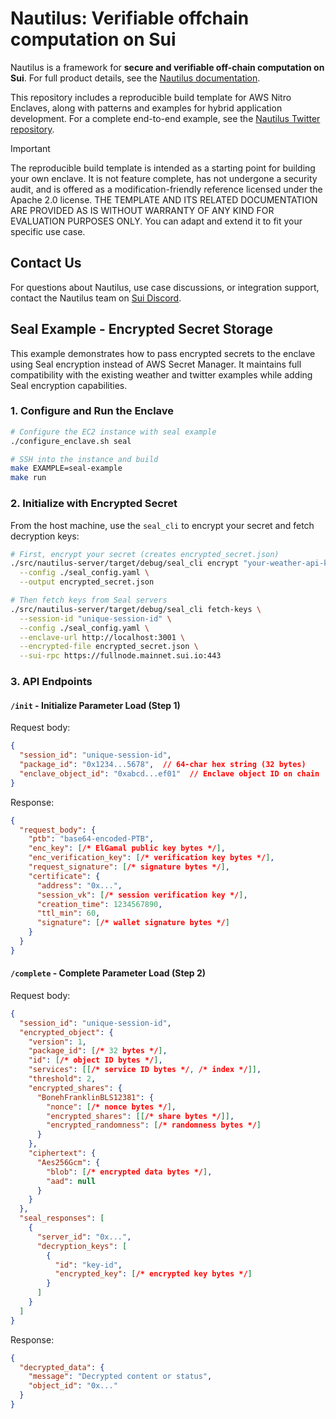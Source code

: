 # Nautilus: Verifiable offchain computation on Sui

Nautilus is a framework for **secure and verifiable off-chain computation on Sui**. For full product details, see the [Nautilus documentation](https://docs.sui.io/concepts/cryptography/nautilus).

This repository includes a reproducible build template for AWS Nitro Enclaves, along with patterns and examples for hybrid application development. For a complete end-to-end example, see the [Nautilus Twitter repository](https://github.com/MystenLabs/nautilus-twitter).

> [!IMPORTANT]
> The reproducible build template is intended as a starting point for building your own enclave. It is not feature complete, has not undergone a security audit, and is offered as a modification-friendly reference licensed under the Apache 2.0 license. THE TEMPLATE AND ITS RELATED DOCUMENTATION ARE PROVIDED AS IS WITHOUT WARRANTY OF ANY KIND FOR EVALUATION PURPOSES ONLY. You can adapt and extend it to fit your specific use case.

## Contact Us
For questions about Nautilus, use case discussions, or integration support, contact the Nautilus team on [Sui Discord](https://discord.com/channels/916379725201563759/1361500579603546223).

## Seal Example - Encrypted Secret Storage

This example demonstrates how to pass encrypted secrets to the enclave using Seal encryption instead of AWS Secret Manager. It maintains full compatibility with the existing weather and twitter examples while adding Seal encryption capabilities.

### 1. Configure and Run the Enclave

```bash
# Configure the EC2 instance with seal example
./configure_enclave.sh seal

# SSH into the instance and build
make EXAMPLE=seal-example
make run
```

### 2. Initialize with Encrypted Secret

From the host machine, use the `seal_cli` to encrypt your secret and fetch decryption keys:

```bash
# First, encrypt your secret (creates encrypted_secret.json)
./src/nautilus-server/target/debug/seal_cli encrypt "your-weather-api-key" \
  --config ./seal_config.yaml \
  --output encrypted_secret.json

# Then fetch keys from Seal servers
./src/nautilus-server/target/debug/seal_cli fetch-keys \
  --session-id "unique-session-id" \
  --config ./seal_config.yaml \
  --enclave-url http://localhost:3001 \
  --encrypted-file encrypted_secret.json \
  --sui-rpc https://fullnode.mainnet.sui.io:443
```

### 3. API Endpoints

#### `/init` - Initialize Parameter Load (Step 1)

Request body:
```json
{
  "session_id": "unique-session-id",
  "package_id": "0x1234...5678",  // 64-char hex string (32 bytes)
  "enclave_object_id": "0xabcd...ef01"  // Enclave object ID on chain
}
```

Response:
```json
{
  "request_body": {
    "ptb": "base64-encoded-PTB",
    "enc_key": [/* ElGamal public key bytes */],
    "enc_verification_key": [/* verification key bytes */],
    "request_signature": [/* signature bytes */],
    "certificate": {
      "address": "0x...",
      "session_vk": [/* session verification key */],
      "creation_time": 1234567890,
      "ttl_min": 60,
      "signature": [/* wallet signature bytes */]
    }
  }
}
```

#### `/complete` - Complete Parameter Load (Step 2)

Request body:
```json
{
  "session_id": "unique-session-id",
  "encrypted_object": {
    "version": 1,
    "package_id": [/* 32 bytes */],
    "id": [/* object ID bytes */],
    "services": [[/* service ID bytes */, /* index */]],
    "threshold": 2,
    "encrypted_shares": {
      "BonehFranklinBLS12381": {
        "nonce": [/* nonce bytes */],
        "encrypted_shares": [[/* share bytes */]],
        "encrypted_randomness": [/* randomness bytes */]
      }
    },
    "ciphertext": {
      "Aes256Gcm": {
        "blob": [/* encrypted data bytes */],
        "aad": null
      }
    }
  },
  "seal_responses": [
    {
      "server_id": "0x...",
      "decryption_keys": [
        {
          "id": "key-id",
          "encrypted_key": [/* encrypted key bytes */]
        }
      ]
    }
  ]
}
```

Response:
```json
{
  "decrypted_data": {
    "message": "Decrypted content or status",
    "object_id": "0x..."
  }
}
```
